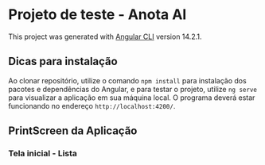 # Projeto de teste - Anota AI 

This project was generated with [Angular CLI](https://github.com/angular/angular-cli) version 14.2.1.

## Dicas para instalação

Ao clonar repositório, utilize o comando `npm install` para instalação dos pacotes e dependências do Angular, e para testar o projeto, utilize `ng serve` para visualizar a aplicação em sua máquina local. 
O programa deverá estar funcionando no endereço `http://localhost:4200/`.

## PrintScreen da Aplicação

### Tela inicial - Lista

